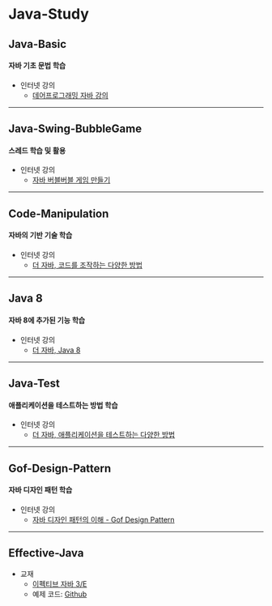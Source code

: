 # Java-Study

## Java-Basic

#### 자바 기초 문법 학습

- 인터넷 강의
  + [데어프로그래밍 자바 강의](https://easyupclass.e-itwill.com/course/course_view.jsp?id=18&cid=102&ch=course)

---

## Java-Swing-BubbleGame

#### 스레드 학습 및 활용

- 인터넷 강의
  + [자바 버블버블 게임 만들기](https://www.youtube.com/playlist?list=PL93mKxaRDidGqGOsNQ1DqTwB0xA_ON-nY)

---

## Code-Manipulation

#### 자바의 기반 기술 학습

- 인터넷 강의
  + [더 자바, 코드를 조작하는 다양한 방법](https://www.inflearn.com/course/the-java-code-manipulation)

---

## Java 8

#### 자바 8에 추가된 기능 학습

- 인터넷 강의
  + [더 자바, Java 8](https://www.inflearn.com/course/the-java-java8)

---

## Java-Test

#### 애플리케이션을 테스트하는 방법 학습

- 인터넷 강의
  + [더 자바, 애플리케이션을 테스트하는 다양한 방법](https://www.inflearn.com/course/the-java-application-test)

---

## Gof-Design-Pattern

#### 자바 디자인 패턴 학습

- 인터넷 강의
  + [자바 디자인 패턴의 이해 - Gof Design Pattern](https://www.inflearn.com/course/%EC%9E%90%EB%B0%94-%EB%94%94%EC%9E%90%EC%9D%B8-%ED%8C%A8%ED%84%B4)

---

## Effective-Java

- 교재
  + [이펙티브 자바 3/E](https://product.kyobobook.co.kr/detail/S000001033066)
  + 예제 코드: [Github](https://github.com/WegraLee/effective-java-3e-source-code)